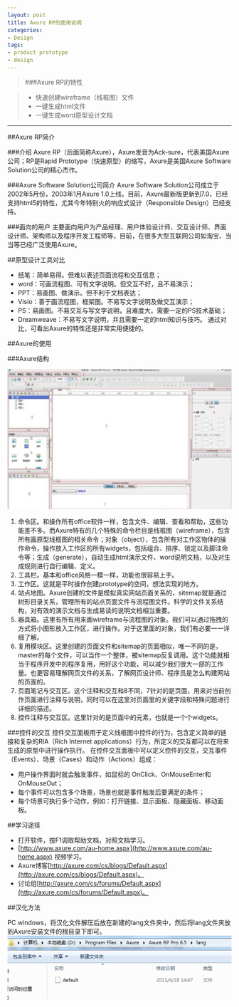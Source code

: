 ```yaml
---
layout: post
title: Axure RP的使用说明
categories:
- Design
tags:
- product prototype
- design
---
```



>###Axure RP的特性

>- 快速创建wireframe（线框图）文件
>- 一键生成html文件
>- 一键生成word原型设计文档

---

##Axure RP简介

###介绍
Axure RP（后面简称Axure），Axure发音为Ack-sure，代表美国Axure公司；RP是Rapid Prototype（快速原型）的缩写，Axure是美国Axure Software Solution公司的精心杰作。

###Axure Software Solution公司简介
Axure Software Solution公司成立于2002年5月份，2003年1月Axure 1.0上线。目前，Axure最新版更新到7.0，已经支持html5的特性，尤其今年特别火的响应式设计（Responsible Design）已经支持。

###面向的用户
主要面向用户为产品经理、用户体验设计师、交互设计师、界面设计师、架构师以及程序开发工程师等，目前，在很多大型互联网公司如淘宝、当当等已经广泛使用Axure。



##原型设计工具对比

- 纸笔：简单易得。但难以表述页面流程和交互信息；
- word：可画流程图、可有文字说明。但交互不好，且不易演示；
- PPT：易画图、做演示。但不利于文档表达；
- Visio：善于画流程图，框架图。不易写文字说明及做交互演示；
- PS：易画图。不易交互与写文字说明，且难度大，需要一定的PS技术基础；
- Dreamweave：不易写文字说明，并且需要一定的html知识与技巧。
通过对比，可看出Axure的特性还是非常实用便捷的。

##Axure的使用

###Axure结构

![](/image/axure.jpg)

1. 命令区。和操作所有office软件一样，包含文件、编辑、查看和帮助，这些功能差不多。而Axure特有的几个特殊的命令栏目是线框图（wireframe），包含所有画原型线框图的相关命令；对象（object），包含所有对工作区物体的操作命令，操作放入工作区的所有widgets，包括组合、排序、锁定以及脚注命令等；生成（generate），自动生成html演示文件、word说明文档，以及对生成规则进行自行编辑、定义。
2. 工具栏。基本和office风格一模一样，功能也很容易上手。
3. 工作区。这就是平时操作创建prototype的空间，想法实现的地方。
4. 站点地图。Axure创建的文件是模拟真实网站页面关系的，sitemap就是通过树形目录关系，管理所有的站点页面文件与流程图文件。科学的文件关系结构，对有效的演示文档与生成易读的说明文档相当重要。
5. 器具箱。这里有所有用来画wireframe与流程图的对象。我们可以通过拖拽的方式将小图形放入工作区，进行操作。对于这里面的对象，我们有必要一一详细了解。
6. 复用模块区。这里创建的页面文件和sitemap的页面相似，唯一不同的是，master的每个文件，可以当作一个整体，被sitemap反复调用。这个功能就相当于程序开发中的程序复用，用好这个功能，可以减少我们很大一部的工作量。也更容易理解网页文件的关系，了解网页设计师、程序员是怎么构建网站的页面的。
7. 页面笔记与交互区。这个注释和交互和8不同，7针对的是页面，用来对当前创作页面进行注释与说明，同时可以在这里对页面里的关键字段和特殊问题进行详细的描述。
8. 控件注释与交互区。这里针对的是页面中的元素，也就是一个个widgets。

###控件的交互
控件交互面板用于定义线框图中控件的行为，包含定义简单的链接和复杂的RIA（Rich Internet applications）行为，所定义的交互都可以在将来生成的原型中进行操作执行。
在控件交互面板中可以定义控件的交互，交互事件（Events）、场景（Cases）和动作（Actions）组成：

- 用户操作界面时就会触发事件，如鼠标的 OnClick、OnMouseEnter和OnMouseOut；
- 每个事件可以包含多个场景，场景也就是事件触发后要满足的条件；
- 每个场景可执行多个动作，例如：打开链接、显示面板、隐藏面板、移动面板。

##学习途径

- 打开软件，按F1调取帮助文档，对照文档学习。
- [http://www.axure.com/au-home.aspx](http://www.axure.com/au-home.aspx) 视频学习。
- Axure博客[http://axure.com/cs/blogs/Default.aspx](http://axure.com/cs/blogs/Default.aspx)。
- 讨论组[http://axure.com/cs/forums/Default.aspx](http://axure.com/cs/forums/Default.aspx)。

##汉化方法

PC windows，将汉化文件解压后放在新建的lang文件夹中，然后将lang文件夹放到Axure安装文件的根目录下即可。
![](/image/hanhua.png)